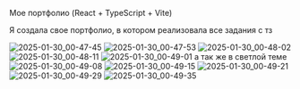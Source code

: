 Мое портфолио (React + TypeScript + Vite)

Я создала свое портфолио, в котором реализовала все задания с тз

![2025-01-30_00-47-45](https://github.com/user-attachments/assets/ccfac282-5f49-4d81-8891-4be47215d765)
![2025-01-30_00-47-53](https://github.com/user-attachments/assets/d2684052-3ec7-4dd4-9f51-45e927303439)
![2025-01-30_00-48-02](https://github.com/user-attachments/assets/ec60e21a-64e4-491a-992f-524d39dcbd5c)
![2025-01-30_00-48-11](https://github.com/user-attachments/assets/b18d892f-4554-405c-9373-bab69b214083)
![2025-01-30_00-49-01](https://github.com/user-attachments/assets/4000c569-9ad1-4bdb-acb9-05434b0ebb78)
а так же в светлой теме
![2025-01-30_00-49-08](https://github.com/user-attachments/assets/087c5fbe-54bb-4efa-a8d0-aa54902f8fa1)
![2025-01-30_00-49-15](https://github.com/user-attachments/assets/b356abe3-8e3d-401f-87dd-d082f01a0d0c)
![2025-01-30_00-49-21](https://github.com/user-attachments/assets/1c7416ec-936b-44c4-b5b4-d727f58f057e)
![2025-01-30_00-49-29](https://github.com/user-attachments/assets/9f712377-6817-483e-85f3-23b74eba6256)
![2025-01-30_00-49-35](https://github.com/user-attachments/assets/dddaf336-0ee4-4b98-a03a-afcb8c0cfedc)
